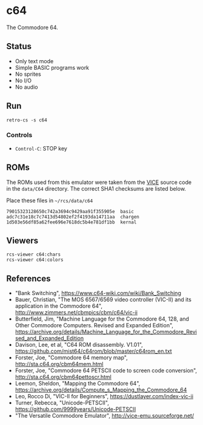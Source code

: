 # c64
The Commodore 64.

## Status
- Only text mode
- Simple BASIC programs work
- No sprites
- No I/O
- No audio

## Run
```
retro-cs -s c64
```



### Controls

- `Control-C`: STOP key

## ROMs
The ROMs used from this emulator were taken from the [VICE](http://vice-emu.sourceforge.net/) source code in the `data/C64` directory. The  correct SHA1 checksums are listed below.

Place these files in `~/rcs/data/c64`
```
79015323128650c742a3694c9429aa91f355905e  basic
adc7c31e18c7c7413d54802ef2f4193da14711aa  chargen
1d503e56df85a62fee696e7618dc5b4e781df1bb  kernal
```

## Viewers
```
rcs-viewer c64:chars
rcs-viewer c64:colors
```

## References

- "Bank Switching", https://www.c64-wiki.com/wiki/Bank_Switching
- Bauer, Christian, "The MOS 6567/6569 video controller (VIC-II) and its application in the Commodore 64", http://www.zimmers.net/cbmpics/cbm/c64/vic-ii
- Butterfield, Jim, "Machine Language for the Commodore 64, 128, and Other Commodore Computers. Revised and Expanded Edition", https://archive.org/details/Machine_Language_for_the_Commodore_Revised_and_Expanded_Edition
- Davison, Lee, et al, "C64 ROM disassembly. V1.01", https://github.com/mist64/c64rom/blob/master/c64rom_en.txt
- Forster, Joe, "Commodore 64 memory map", http://sta.c64.org/cbm64mem.html
- Forster, Joe, "Commodore 64 PETSCII code to screen code conversion", http://sta.c64.org/cbm64pettoscr.html
- Leemon, Sheldon, "Mapping the Commodore 64", https://archive.org/details/Compute_s_Mapping_the_Commodore_64
- Leo, Rocco Di, "VIC-II for Beginners", https://dustlayer.com/index-vic-ii
- Turner, Rebecca, "Unicode-PETSCII", https://github.com/9999years/Unicode-PETSCII
- "The Versatile Commodore Emulator", http://vice-emu.sourceforge.net/
